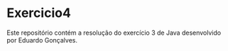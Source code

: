 # Exercicio4

Este repositório contém a resolução do exercício 3 de Java desenvolvido por Eduardo Gonçalves.
